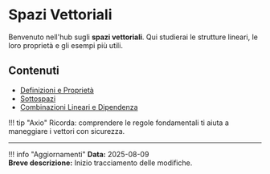 # Spazi Vettoriali

Benvenuto nell'hub sugli **spazi vettoriali**. Qui studierai le strutture lineari,
le loro proprietà e gli esempi più utili.

## Contenuti

- [Definizioni e Proprietà](definizioni.md)
- [Sottospazi](sottospazi.md)
- [Combinazioni Lineari e Dipendenza](combinazioni-lineari.md)

!!! tip "Axio"
    Ricorda: comprendere le regole fondamentali ti aiuta a maneggiare i vettori con sicurezza.

---

!!! info "Aggiornamenti"
    **Data:** 2025-08-09  
    **Breve descrizione:** Inizio tracciamento delle modifiche.


